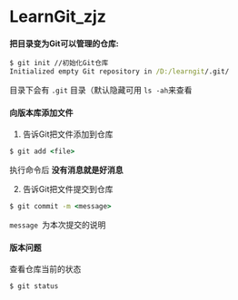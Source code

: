 # LearnGit_zjz

#### 把目录变为Git可以管理的仓库:

```cmd
$ git init //初始化Git仓库
Initialized empty Git repository in /D:/learngit/.git/
```

 目录下会有 `.git` 目录（默认隐藏可用 `ls -ah`来查看

#### 向版本库添加文件

1. 告诉Git把文件添加到仓库

```cmd
$ git add <file> 
```

执行命令后  **没有消息就是好消息**  

2. 告诉Git把文件提交到仓库

```cmd
$ git commit -m <message>
```

`message `为本次提交的说明

#### 版本问题

查看仓库当前的状态

```cmd
$ git status
```

